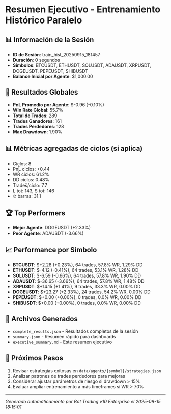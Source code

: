 # Resumen Ejecutivo - Entrenamiento Histórico Paralelo

## 📊 Información de la Sesión
- **ID de Sesión**: train_hist_20250915_181457
- **Duración**: 0 segundos
- **Símbolos**: BTCUSDT, ETHUSDT, SOLUSDT, ADAUSDT, XRPUSDT, DOGEUSDT, PEPEUSDT, SHIBUSDT
- **Balance Inicial por Agente**: $1,000.00

## 🎯 Resultados Globales
- **PnL Promedio por Agente**: $-0.96 (-0.10%)
- **Win Rate Global**: 55.7%
- **Total de Trades**: 289
- **Trades Ganadores**: 161
- **Trades Perdedores**: 128
- **Max Drawdown**: 1.90%

## 📊 Métricas agregadas de ciclos (si aplica)
- Ciclos: 8
- PnL̄ ciclos: +0.44
- WR̄ ciclos: 61.2%
- DD̄ ciclos: 0.48%
- Trades̄/ciclo: 7.7
- L tot: 143, S tot: 146
- ⏱̄ barras: 31.1


## 🏆 Top Performers
- **Mejor Agente**: DOGEUSDT (+2.33%)
- **Peor Agente**: ADAUSDT (-3.66%)

## 📈 Performance por Símbolo
- **BTCUSDT**: $+2.28 (+0.23%), 64 trades, 57.8% WR, 1.29% DD
- **ETHUSDT**: $-4.12 (-0.41%), 64 trades, 53.1% WR, 1.28% DD
- **SOLUSDT**: $-6.59 (-0.66%), 64 trades, 57.8% WR, 1.90% DD
- **ADAUSDT**: $-36.65 (-3.66%), 64 trades, 57.8% WR, 1.48% DD
- **XRPUSDT**: $+14.15 (+1.41%), 9 trades, 33.3% WR, 0.00% DD
- **DOGEUSDT**: $+23.27 (+2.33%), 24 trades, 54.2% WR, 0.00% DD
- **PEPEUSDT**: $+0.00 (+0.00%), 0 trades, 0.0% WR, 0.00% DD
- **SHIBUSDT**: $+0.00 (+0.00%), 0 trades, 0.0% WR, 0.00% DD

## 📁 Archivos Generados
- `complete_results.json` - Resultados completos de la sesión
- `summary.json` - Resumen rápido para dashboards
- `executive_summary.md` - Este resumen ejecutivo

## 🎯 Próximos Pasos
1. Revisar estrategias exitosas en `data/agents/{symbol}/strategies.json`
2. Analizar patrones de trades perdedores para mejoras
3. Considerar ajustar parámetros de riesgo si drawdown > 15%
4. Evaluar ampliar entrenamiento a más timeframes si WR > 70%

---
*Generado automáticamente por Bot Trading v10 Enterprise el 2025-09-15 18:15:01*
